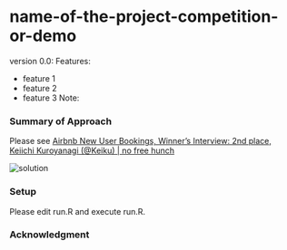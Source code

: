 # name-of-the-project-competition-or-demo

version 0.0:
Features:
* feature 1
* feature 2
* feature 3
Note:

### Summary of Approach
Please see [Airbnb New User Bookings, Winner’s Interview: 2nd place, Keiichi Kuroyanagi (@Keiku) | no free hunch](http://blog.kaggle.com/2016/03/17/airbnb-new-user-bookings-winners-interview-2nd-place-keiichi-kuroyanagi-keiku/)

![solution](https://raw.githubusercontent.com/Keiku/kaggle-airbnb-recruiting-new-user-bookings/master/Learning_Architecture.png)

### Setup
Please edit run.R and execute run.R.



### Acknowledgment
